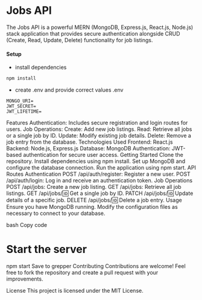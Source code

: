 # Jobs API
The Jobs API is a powerful MERN (MongoDB, Express.js, React.js, Node.js) stack application that provides secure authentication alongside CRUD (Create, Read, Update, Delete) functionality for job listings.


#### Setup
- install dependencies

```sh
npm install
```

- create .env and provide correct values
.env

```
MONGO_URI=
JWT_SECRET=
JWT_LIFETIME=
```
Features
Authentication: Includes secure registration and login routes for users.
Job Operations:
Create: Add new job listings.
Read: Retrieve all jobs or a single job by ID.
Update: Modify existing job details.
Delete: Remove a job entry from the database.
Technologies Used
Frontend: React.js
Backend: Node.js, Express.js
Database: MongoDB
Authentication: JWT-based authentication for secure user access.
Getting Started
Clone the repository.
Install dependencies using npm install.
Set up MongoDB and configure the database connection.
Run the application using npm start.
API Routes
Authentication
POST /api/auth/register: Register a new user.
POST /api/auth/login: Log in and receive an authentication token.
Job Operations
POST /api/jobs: Create a new job listing.
GET /api/jobs: Retrieve all job listings.
GET /api/jobs/:id: Get a single job by ID.
PATCH /api/jobs/:id: Update details of a specific job.
DELETE /api/jobs/:id: Delete a job entry.
Usage
Ensure you have MongoDB running. Modify the configuration files as necessary to connect to your database.

bash
Copy code
# Start the server
npm start
Save to grepper
Contributing
Contributions are welcome! Feel free to fork the repository and create a pull request with your improvements.

License
This project is licensed under the MIT License.
